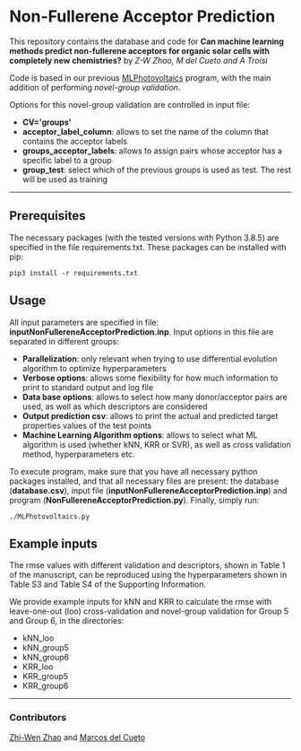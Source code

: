 # Non-Fullerene Acceptor Prediction
This repository contains the database and code for **Can machine learning methods predict non-fullerene acceptors for organic solar cells with completely new chemistries?** by _Z-W Zhao, M del Cueto and A Troisi_

Code is based in our previous [MLPhotovoltaics](https://github.com/marcosdelcueto/MachineLearning_AcceptorDonor) program, with the main addition of performing _novel-group validation_.

Options for this novel-group validation are controlled in input file:
- **CV='groups'**
- **acceptor\_label\_column**: allows to set the name of the column that contains the acceptor labels
- **groups\_acceptor\_labels**: allows to assign pairs whose acceptor has a specific label to a group
- **group\_test**: select which of the previous groups is used as test. The rest will be used as training

---

## Prerequisites
The necessary packages (with the tested versions with Python 3.8.5) are specified in the file requirements.txt. These packages can be installed with pip:
```
pip3 install -r requirements.txt
```

## Usage
All input parameters are specified in file: **inputNonFullereneAcceptorPrediction.inp**. Input options in this file are separated in different groups:

- **Parallelization**: only relevant when trying to use differential evolution algorithm to optimize hyperparameters
- **Verbose options**: allows some flexibility for how much information to print to standard output and log file
- **Data base options**: allows to select how many donor/acceptor pairs are used, as well as which descriptors are considered
- **Output prediction csv**: allows to print the actual and predicted target properties values of the test points
- **Machine Learning Algorithm options**: allows to select what ML algorithm is used (whether kNN, KRR or SVR), as well as cross validation method, hyperparameters etc.

To execute program, make sure that you have all necessary python packages installed, and that all necessary files are present: the database (**database.csv**), input file (**inputNonFullereneAcceptorPrediction.inp**) and program (**NonFullereneAcceptorPrediction.py**). Finally, simply run:

```
./MLPhotovoltaics.py
```

## Example inputs
The rmse values with different validation and descriptors, shown in Table 1 of the manuscript, can be reproduced using the hyperparameters shown in Table S3 and Table S4 of the Supporting Information.

We provide example inputs for kNN and KRR to calculate the rmse with leave-one-out (loo) cross-validation and novel-group validation for Group 5 and Group 6, in the directories:

- kNN_loo
- kNN_group5
- kNN_group6
- KRR_loo
- KRR_group5
- KRR_group6

---

### Contributors

[Zhi-Wen Zhao](https://github.com/amiswen) and [Marcos del Cueto](https://github.com/marcosdelcueto)
